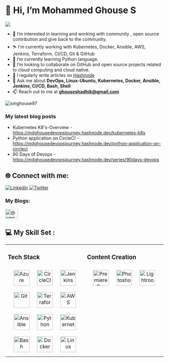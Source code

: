 # 👋 Hi, I’m Mohammed Ghouse S

![](https://github.com/smghouse97/smghouse97/blob/main/Banner.png)



- 👀 I’m interested in learning and working with community , open source contribution and give back to the community.
- :skier: I'm currently working with Kubernetes, Docker, Ansible, AWS, Jenkins, Terraform, CI/CD, Git & GitHub
- 🌱 I’m currently learning Python language.
- 💞️ I’m looking to collaborate on GitHub and open source projects related to cloud computing and cloud native.
- 📝 I regularly write articles on [Hashnode](https://mdghousedevopsjourney.hashnode.dev/)
- 💬 Ask me about **DevOps, Linux-Ubuntu, Kubernetes, Docker, Ansible, Jenkins, CI/CD, Bash, Shell**
- 📫 Reach out to me at **ghouseshadhik@gmail.com**

<p align="left"> <img src="https://komarev.com/ghpvc/?username=smghouse97&label=Profile%20views&color=0e75b6&style=flat" alt="smghouse97" /> </p>

### My latest blog posts
<!-- BLOG-POST-LIST:START -->
- Kubernetes K8's-Overview - https://mdghousedevopsjourney.hashnode.dev/kubernetes-k8s
- Python application on CircleCI - https://mdghousedevopsjourney.hashnode.dev/python-application-on-circleci
- 90 Days of Devops -https://mdghousedevopsjourney.hashnode.dev/series/90days-devops
<!-- BLOG-POST-LIST:END -->

## 🌐 Connect with me:
 [![LinkedIn](https://img.shields.io/badge/LinkedIn-%230077B5.svg?logo=linkedin&logoColor=white)](https://linkedin.com/in/md-ghouse97) [![Twitter](https://img.shields.io/badge/Twitter-%231DA1F2.svg?logo=Twitter&logoColor=white)](https://twitter.com/ghousemd81097) 

<h3 align="left">My Blogs:</h3>
<p align="left">
<a href="https://mdghousedevopsjourney.hashnode.dev/" target="blank"><img align="center" src="https://raw.githubusercontent.com/rahuldkjain/github-profile-readme-generator/master/src/images/icons/Social/hashnode.svg" alt="@smghouse97" height="30" width="40" /></a>


## 💻 My Skill Set :  
<table><tr><td valign="top" width="33%">



###     Tech Stack  
<div align="center">  
 <a href="https://azure.microsoft.com/" target="_blank"><img style="margin: 10px" src="https://upload.wikimedia.org/wikipedia/commons/f/fa/Microsoft_Azure.svg" alt="Azure" height="50" /></a>
 <a href="https://circleci.com/" target="_blank"><img style="margin: 10px" src="https://profilinator.rishav.dev/skills-assets/circleci-icon.svg" alt="CircleCI" height="50" /></a>
<a href="https://www.jenkins.io/" target="_blank"><img style="margin: 10px" src="https://profilinator.rishav.dev/skills-assets/jenkins-icon.svg" alt="Jenkins" height="50" /></a>  
<a href="https://github.com/" target="_blank"><img style="margin: 10px" src="https://profilinator.rishav.dev/skills-assets/git-scm-icon.svg" alt="Git" height="50" /></a>  
<a href="https://www.terraform.io/" target="_blank"><img style="margin: 10px" src="https://profilinator.rishav.dev/skills-assets/terraformio-icon.svg" alt="Terraform" height="50" /></a>  
<a href="https://aws.amazon.com/" target="_blank"><img style="margin: 10px" src="https://profilinator.rishav.dev/skills-assets/amazonwebservices-original-wordmark.svg" alt="AWS" height="50" /></a>  
<a href="https://www.ansible.com/" target="_blank"><img style="margin: 10px" src="https://profilinator.rishav.dev/skills-assets/ansible.png" alt="Ansible" height="50" /></a>   
<a href="https://www.python.org/" target="_blank"><img style="margin: 10px" src="https://profilinator.rishav.dev/skills-assets/python-original.svg" alt="Python" height="50" /></a>  
<a href="https://kubernetes.io/" target="_blank"><img style="margin: 10px" src="https://profilinator.rishav.dev/skills-assets/kubernetes-icon.svg" alt="Kubernetes" height="50" /></a>  
<a href="https://www.gnu.org/software/bash/" target="_blank"><img style="margin: 10px" src="https://profilinator.rishav.dev/skills-assets/gnu_bash-icon.svg" alt="Bash" height="50" /></a>  
<a href="https://www.docker.com/" target="_blank"><img style="margin: 10px" src="https://profilinator.rishav.dev/skills-assets/docker-original-wordmark.svg" alt="Docker" height="50" /></a>  
<a href="https://www.linux.org/" target="_blank"><img style="margin: 10px" src="https://profilinator.rishav.dev/skills-assets/linux-original.svg" alt="Linux" height="50" /></a>  
</div>

</td><td valign="top" width="33%">



### Content Creation  
<div align="center">  
<a href="https://www.adobe.com/in/products/premiere.html" target="_blank"><img style="margin: 10px" src="https://profilinator.rishav.dev/skills-assets/adobepremierepro.png" alt="Premiere Pro" height="50" /></a>  
<a href="https://www.adobe.com/in/products/photoshop.html" target="_blank"><img style="margin: 10px" src="https://profilinator.rishav.dev/skills-assets/photoshop-plain.svg" alt="Photoshop" height="50" /></a>  
<a href="https://www.adobe.com/products/photoshop-lightroom.html" target="_blank"><img style="margin: 10px" src="https://profilinator.rishav.dev/skills-assets/lightroom.png" alt="Lightroom" height="50" /></a>  
</div>



</td></tr></table>  

<br/>  


<!---
smghouse97/smghouse97 is a ✨ special ✨ repository because its `README.md` (this file) appears on your GitHub profile.
You can click the Preview link to take a look at your changes.
--->
